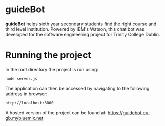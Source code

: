 ﻿# guideBot

**guideBot** helps sixth year secondary students find the right course and third level institution. Powered by IBM's Watson, this chat bot was developed for the software engineering project for Trinity College Dublin.

# Running the project
In the root directory the project is run using:

    node server.js

The application can then be accessed by navigating to the following address in browser:

    http://localhost:3000


A hosted version of the project can be found at: https://guidebot.eu-gb.mybluemix.net

